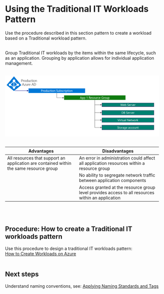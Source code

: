 # Using the Traditional IT Workloads Pattern 
Use the procedure described in this section pattern to create a workload based on a Traditional workload pattern. 
<br />
<br />

Group Traditional IT workloads by the items within the same lifecycle, such as an application. Grouping by application allows for individual application management. 
<br />
<br />

![Traditional-IT-Workloads-Pattern](https://github.com/alvarovitta/Enrollment-and-Subscription/blob/master/_images/Traditional-IT-Workloads-Pattern.png)
<br />
<br />

| Advantages | Disadvantages |
|------------ | -----------|
| All resources that support an application are contained within the same resource group | An error in administration could affect all application resources within a resource group |
| | No ability to segregate network traffic between application components |
| | Access granted at the resource group level provides access to all resources within an application |
<br />
<br />

## Procedure: How to create a Traditional IT workloads pattern  
Use this procedure to design a traditional IT workloads pattern:   
[How to Create Workloads on Azure](https://docs.microsoft.com/en-us/azure/virtual-machines/windows/quick-create-portal)
<br />
<br />

## Next steps 
Understand naming conventions, see:  [Applying Naming Standards and Tags](4.0-Applying-Naming-Standards-and-Tags.md) 

